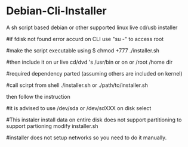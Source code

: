 # Debian-Cli-Installer
A sh script based debian or other supported linux live cd/usb installer 

#if fdisk not found error accurd on CLI use "su -" to access root 

#make the script executable using $ chmod +777 ./installer.sh

#then include it on ur live cd/dvd 's /usr/bin or on or /root /home dir

#required dependency parted (assuming others are included on kernel)

#call scirpt from shell ./installer.sh or ./path/to/installer.sh

then follow the instruction 

#it is advised to use /dev/sda or /dev/sdXXX on disk select

#This instaler install data on entire disk does not support partitioning  to support partioning modify installer.sh


#installer does not setup networks so you need to do it manually.

